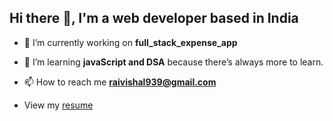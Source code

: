 ##  Hi there 👋, I'm a web developer based in India

- 🔭 I’m currently working on **full_stack_expense_app**

- 🌱 I’m learning **javaScript and DSA** because there’s always more to learn.

- 📫 How to reach me **raivishal939@gmail.com**
- View my [resume](https://drive.google.com/file/d/1rKEM1se_AUqrn97eff0Qm-J9y6tsl7-I/view?usp=drive_link)
